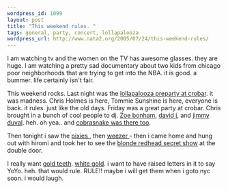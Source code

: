 ```yaml
--- 
wordpress_id: 1099
layout: post
title: "This weekend rules. "
tags: general, party, concert, lollapalooza
wordpress_url: http://www.nata2.org/2005/07/24/this-weekend-rules/
---
```

I am watching tv and the women on the TV has awesome glasses. they are huge. I am watching a pretty sad documentary about two kids from chicago poor neighborhoods that are trying to get into the NBA. it is good. a bummer. life certainly isn't fair.

This weekend rocks. 
Last night was the <a href="http://nata2.info/?path=pictures%2Fevents%2F2005%3A07%3A22_lollapalooza_preparty">lollapalooza preparty at crobar</a>. it was madness. Chris Holmes is here, Tommie Sunshine is here,  everyone is back. it rules. just like the old days. Friday was a great party at crobar. Chris brought in a bunch of cool people to dj. <a href="http://images.google.com/images?q=%22Zoe%20bonham%22&hl=en&hs=cIc&lr=&client=firefox-a&rls=org.mozilla:en-US:official&sa=N&tab=wi">Zoe bonham</a>, <a href="http://www.davidjonline.com">david j</a>, and <a href="http://imdb.com/name/nm0001166/">jimmy duval</a>. heh. oh yea.. and <a href="http://thecobrasnake.com/partyphotos/voxcrobarvox/index.html">cobrasnake was there too</a>. 

Then tonight i saw the <a href="http://nata2.info/?path=pictures%2Fevents%2F2005%3A07%3A23_lollapalooza_party&img=IMG_4250.jpg">pixies </a>, then <a href="http://nata2.info/?path=pictures%2Fevents%2F2005%3A07%3A23_lollapalooza_party&img=IMG_4257.jpg">weezer </a>- then i came home and hung out with hiromi and took her to see the <a href="http://nata2.info/?path=pictures%2Fevents%2F2005%3A07%3A23_lollapalooza_party&img=IMG_4266.jpg">blonde redhead secret show</a> at the double door. 

I really want <a href="http://www.triplexgoldteeth.com/">gold teeth</a>. <a href="http://www.goldteethny.com/">white gold</a>. i want to have raised letters in it to say YoYo. heh. that would rule. RULE!! maybe i will get them when i goto nyc soon. i would laugh. 
